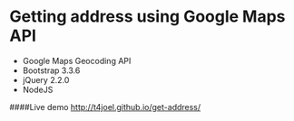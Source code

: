 # Getting address using Google Maps API


* Google Maps Geocoding API
* Bootstrap 3.3.6
* jQuery 2.2.0
* NodeJS


####Live demo
http://t4joel.github.io/get-address/
